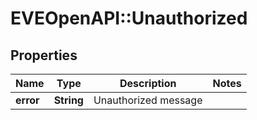 # EVEOpenAPI::Unauthorized

## Properties
Name | Type | Description | Notes
------------ | ------------- | ------------- | -------------
**error** | **String** | Unauthorized message | 


